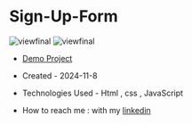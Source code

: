# Sign-Up-Form
![viewfinal](https://github.com/user-attachments/assets/d6066650-aefd-49da-9337-fbb3567b894f)
![viewfinal](https://github.com/user-attachments/assets/10265d68-e36d-495d-80e7-bed29bce5079)

- [Demo Project](https://fatemeabdolmaleki.github.io/Sign-Up-Form/)

- Created - 2024-11-8

- Technologies Used - Html , css , JavaScript 

- How to reach me : with my [linkedin](https://www.linkedin.com/in/zahra-karami-7643ba231/)
